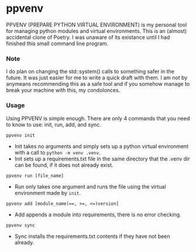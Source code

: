 # ppvenv
PPVENV (PREPARE PYTHON VIRTUAL ENVIRONMENT) is my personal tool for managing python modules and virtual environments. This is an (almost) accidental clone of Poetry. I was unaware of its existance until I had finished this small command line program.

### Note
I do plan on changing the std::system() calls to something safer in the future. It was just easier for me to write a quick draft with them. I am not by anymeans recommending this as a safe tool and if you somehow manage to break your machine with this, my condolonces.

### Usage
Using PPVENV is simple enough. There are only 4 commands that you need to know to use: init, run, add, and sync.
```
ppvenv init
```
  - Init takes no arguments and simply sets up a python virtual environment with a call to ```python -m venv .venv```.
  - Init sets up a requirements.txt file in the same directory that the .venv dir can be found, if it does not already exist.

```
ppvenv run [file_name]
```
  - Run only takes one argument and runs the file using the virtual environment made by ```init```.

```
ppvenv add [module_name(==, >=, <=)version]
```
  - Add appends a module into requirements, there is no error checking.

```
ppvenv sync
```
  - Sync installs the requirements.txt contents if they have not been already.
